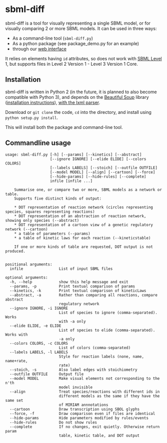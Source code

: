 # sbml-diff

sbml-diff is a tool for visually representing a single SBML model, or for visually comparing 2 or more SBML models. It can be used in three ways:

* As a command-line tool (`sbml-diff.py`)
* As a python package (see package_demo.py for an example)
* through our [web interface](http://sysos.eng.ox.ac.uk/tebio/upload)

It relies on elements having `id` attributes, so does not work with [SBML Level](http://sbml.org/Documents/Specifications) 1, but supports files in Level 2 Version 1 - Level 3 Version 1 Core.

## Installation

sbml-diff is written in Python 2 (in the future, it is planned to also become compatible with Python 3), and depends on the [Beautiful Soup](https://www.crummy.com/software/BeautifulSoup/) library ([installation instructions](https://www.crummy.com/software/BeautifulSoup/bs4/doc/#installing-beautiful-soup)), [with the lxml parser](https://www.crummy.com/software/BeautifulSoup/bs4/doc/#installing-a-parser).

Download or ``git clone`` the code, ``cd`` into the directory, and install using ``python setup.py install``.

This will install both the package and command-line tool.

## Commandline usage

    usage: sbml-diff.py [-h] [--params] [--kinetics] [--abstract]
                        [--ignore IGNORE] [--elide ELIDE] [--colors COLORS]
                        [--labels LABELS] [--stoich] [--outfile OUTFILE]
                        [--model MODEL] [--align] [--cartoon] [--force]
                        [--hide-params] [--hide-rules] [--complete]
                        infile [infile ...]    

        Summarise one, or compare two or more, SBML models as a network or table.
        Supports five distinct kinds of output:    

        * DOT representation of reaction network (circles representing species, squares representing reactions)
        * DOT representation of an abstraction of reaction network, showing only species (--abstract)
        * DOT representation of a cartoon view of a genetic regulatory network (--cartoon)
        * a table of parameters (--params)
        * a table of kinetic laws for each reaction (--kineticstable)    

        If one or more kinds of table are requested, DOT output is not produced.    
    

    positional arguments:
      infile                List of input SBML files    

    optional arguments:
      -h, --help            show this help message and exit
      --params, -p          Print textual comparison of params
      --kinetics, -k        Print textual comparison of kineticLaws
      --abstract, -a        Rather than comparing all reactions, compare abstract
                            regulatory network
      --ignore IGNORE, -i IGNORE
                            List of species to ignore (comma-separated). Works
                            with -a only
      --elide ELIDE, -e ELIDE
                            List of species to elide (comma-separated). Works with
                            -a only
      --colors COLORS, -c COLORS
                            List of colors (comma-separated)
      --labels LABELS, -l LABELS
                            Style for reaction labels (none, name, name+rate,
                            rate)
      --stoich, -s          Also label edges with stoichiometry
      --outfile OUTFILE     Output file
      --model MODEL         Make visual elements not corresponding to the n'th
                            model invisible
      --align               Treat species/reactions with different ids in
                            different models as the same if they have the same set
                            of MIRIAM annnotations
      --cartoon             Draw transcription using SBOL glyphs
      --force, -f           Draw comparison even if files are identical
      --hide-params         Hide parameters modified by rules/events
      --hide-rules          Do not show rules
      --complete            If no changes, exit quietly. Otherwise return param
                            table, kinetic table, and DOT output